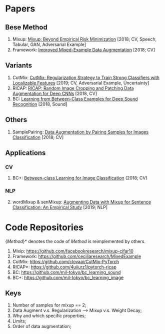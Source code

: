 # Papers

## Bese Method
1.  Mixup: [Mixup: Beyond Empirical Risk Minimization](https://arxiv.org/pdf/1710.09412) [2018; CV, Speech, Tabular, GAN, Adversarial Example]
2.  Framework: [Improved Mixed-Example Data Augmentation](https://arxiv.org/pdf/1805.11272.pdf?ref=https://githubhelp.com) [2018; CV]

## Variants
1.  CutMix: [CutMix: Regularization Strategy to Train Strong Classifiers with Localizable Features](https://openaccess.thecvf.com/content_ICCV_2019/papers/Yun_CutMix_Regularization_Strategy_to_Train_Strong_Classifiers_With_Localizable_Features_ICCV_2019_paper.pdf) [2019; CV, Adversarial Example, Uncertainty]
2.  RICAP: [RICAP: Random Image Cropping and Patching Data Augmentation for Deep CNNs](http://proceedings.mlr.press/v95/takahashi18a/takahashi18a.pdf) [2018, CV]
3.  BC: [Learning from Between-Class Examples for Deep Sound Recognition](https://arxiv.org/pdf/1711.10282.pdf) [2018, Sound]


## Others
1.  SamplePairing: [Data Augmentation by Pairing Samples for Images Classification](https://arxiv.org/pdf/1801.02929) [2018; CV]

## Applications
### CV
1.  BC+: [Between-class Learning for Image Classification](https://openaccess.thecvf.com/content_cvpr_2018/papers/Tokozume_Between-Class_Learning_for_CVPR_2018_paper.pdf) (2018; CV)
### NLP
2.  wordMixup & senMixup: [Augmenting Data with Mixup for Sentence Classification: An Empirical Study](https://arxiv.org/pdf/1905.08941.pdf) [2019; NLP]


# Code Repositories
{_Method_}\* denotes the code of _Method_ is reimplemented by others.
1. Mixip: https://github.com/facebookresearch/mixup-cifar10
2. Framework: https://github.com/ceciliaresearch/MixedExample
3. CutMix: https://github.com/clovaai/CutMix-PyTorch
4. RICAP*: https://github.com/4uiiurz1/pytorch-ricap
5. BC: https://github.com/mil-tokyo/bc_learning_sound
6. BC+: https://github.com/mil-tokyo/bc_learning_image

## Keys
1.  Number of samples for mixup == 2;
2.  Data Augment v.s. Regularization --> Mixup v.s. Weight Decay;
3.  Why and which specific properties;
4.  Limits;
5.  Order of data augmentation;
